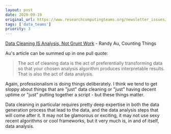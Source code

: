 ```yaml
---
layout: post
date: 2020-09-19
original_url: https://www.researchcomputingteams.org/newsletter_issues/0042
tags: ['data_teams']
priority: 3
---
```


<!-- markdownlint-disable MD033 -->
<!-- markdownlint-disable MD041 -->
<!-- markdownlint-disable MD049 -->

[Data Cleaning IS Analysis, Not Grunt Work](https://counting.substack.com/p/data-cleaning-is-analysis-not-grunt) - Randy Au, Counting Things

Au's article can be summed up in one pull quote:

> The act of cleaning data is the act of preferentially transforming data so that your chosen analysis algorithm produces interpretable results. That is also the act of data analysis.

Again, professionalism is doing things deliberately. I think we tend to get sloppy about things that are "just" data cleaning or "just" having decent uptime or "just" putting together a script - but these things matter.

Data cleaning in particular requires pretty deep expertise in both the data generation process that lead to the data, and the data analysis steps that will come after it. It may not be glamorous or exciting, it may not use sexy recent algorithms or cool frameworks, but it very much is, in and of itself, data analysis.